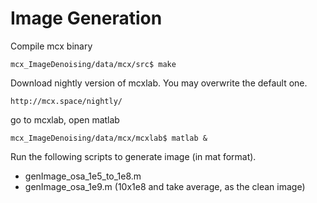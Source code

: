 # Image Generation
Compile mcx binary

`mcx_ImageDenoising/data/mcx/src$ make`

Download nightly version of mcxlab. You may overwrite the default one.

`http://mcx.space/nightly/`


go to mcxlab, open matlab

`mcx_ImageDenoising/data/mcx/mcxlab$ matlab &`

Run the following scripts to generate image (in mat format).

* genImage_osa_1e5_to_1e8.m
* genImage_osa_1e9.m (10x1e8 and take average, as the clean image)
